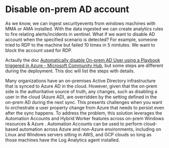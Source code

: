 # Disable on-prem AD account

As we know, we can ingest securityevents from windows machines with MMA or AMA installed. With the data ingested we can create analytics rules to fire relating alerts/incidents in sentinel. What if we want to disable AD account when the specified scenario is detected? For example, someone tried to RDP to the machine but failed 10 times in 5 mintutes. We want to block the account used for RDP.

Actaully the doc [Automatically disable On-prem AD User using a Playbook triggered in Azure - Microsoft Community Hub](https://techcommunity.microsoft.com/t5/microsoft-sentinel-blog/automatically-disable-on-prem-ad-user-using-a-playbook-triggered/ba-p/2098272), but some steps are different during the deployment. This doc will list the steps with details.


Many organizations have an on-premises Active Directory infrastructure that is synced to Azure AD in the cloud. However, given that the on-prem side is the authoritative source of truth, any changes, such as disabling a user in the cloud (Azure AD), are overridden by the setting defined in the on-prem AD during the next sync. This presents challenges when you want to orchestrate a user property change from Azure that needs to persist even after the sync happens.  To address the problem, this solution leverages the Automation Accounts and Hybrid Worker features across on-prem Windows resources & Azure . Automation Accounts can be used to perform cloud-based automation across Azure and non-Azure environments, including on Linux and Windows servers sitting in AWS, and GCP clouds so long as those machines have the Log Analytics agent installed.
